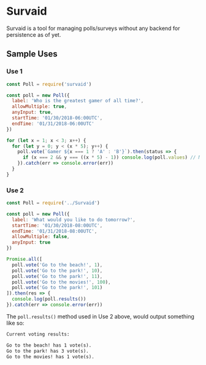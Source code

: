 # Survaid

Survaid is a tool for managing polls/surveys without any backend for persistence as of yet.

## Sample Uses

### Use 1

```javascript
const Poll = require('survaid')

const poll = new Poll({
  label: 'Who is the greatest gamer of all time?',
  allowMultiple: true,
  anyInput: true,
  startTime: '01/30/2018-06:00UTC',
  endTime: '01/31/2018-06:00UTC'
})

for (let x = 1; x < 3; x++) {
  for (let y = 0; y < (x * 5); y++) {
    poll.vote(`Gamer ${x === 1 ? 'A' : 'B'}`).then(status => {
      if (x === 2 && y === ((x * 5) - 1)) console.log(poll.values) // Map { 'Gamer A' => 5, 'Gamer B' => 10 }
    }).catch(err => console.error(err))
  }
}
```

### Use 2

```javascript
const Poll = require('../Survaid')

const poll = new Poll({
  label: 'What would you like to do tomorrow?',
  startTime: '01/30/2018-08:00UTC',
  endTime: '01/31/2018-08:00UTC',
  allowMultiple: false,
  anyInput: true
})

Promise.all([
  poll.vote('Go to the beach!', 1),
  poll.vote('Go to the park!', 10),
  poll.vote('Go to the park!', 11),
  poll.vote('Go to the movies!', 100),
  poll.vote('Go to the park!', 101)
]).then(res => {
  console.log(poll.results())
}).catch(err => console.error(err))
```

The `poll.results()` method used in Use 2 above, would output something like so:

```txt
Current voting results:

Go to the beach! has 1 vote(s).
Go to the park! has 3 vote(s).
Go to the movies! has 1 vote(s).
```